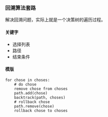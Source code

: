 ### 回溯算法套路
解决回溯问题，实际上就是一个决策树的遍历过程。
#### 关键字
- 选择列表
- 路径
- 结束条件

#### 模版
```
for chose in choses:
    # do chose
    remove chose from choses
    path.add(chose)
    backtrack(path, choses)
    # rollback chose
    path.remove(chose)
    rollback chose to choses
```
